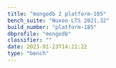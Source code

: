 ```yaml
---
title: "mongodb 2 platform-185"
bench_suite: "Nuxeo LTS 2021.32"
build_number: "platform-185"
dbprofile: "mongodb"
classifier: ""
date: 2023-01-23T14:21:22
type: "bench"
---
```

